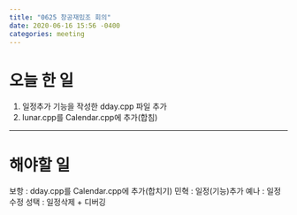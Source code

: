 ```yaml
---
title: "0625 창공재밌조 회의"
date: 2020-06-16 15:56 -0400
categories: meeting
---
```

# 오늘 한 일

1. 일정추가 기능을 작성한 dday.cpp 파일 추가
2. lunar.cpp를 Calendar.cpp에 추가(합침)

--------------------------
# 해야할 일

보항 : dday.cpp를 Calendar.cpp에 추가(합치기)
민혁 : 일정(기능)추가
예나 : 일정수정
성택 : 일정삭제 + 디버깅
